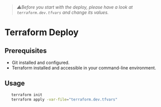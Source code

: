 > _⚠️Before you start with the deploy, please have a look at `terraform.dev.tfvars` and change its values._

# Terraform Deploy

## Prerequisites

- Git installed and configured.
- Terraform installed and accessible in your command-line environment.

## Usage

```bash
   terraform init
   terraform apply -var-file="terraform.dev.tfvars"
```
